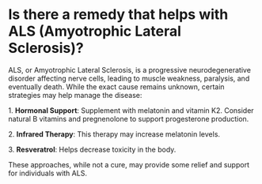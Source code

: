 # Is there a remedy that helps with ALS (Amyotrophic Lateral Sclerosis)?

ALS, or Amyotrophic Lateral Sclerosis, is a progressive neurodegenerative disorder affecting nerve cells, leading to muscle weakness, paralysis, and eventually death. While the exact cause remains unknown, certain strategies may help manage the disease:

1\. **Hormonal Support**: Supplement with melatonin and vitamin K2. Consider natural B vitamins and pregnenolone to support progesterone production.

2\. **Infrared Therapy**: This therapy may increase melatonin levels.

3\. **Resveratrol**: Helps decrease toxicity in the body.

These approaches, while not a cure, may provide some relief and support for individuals with ALS.
